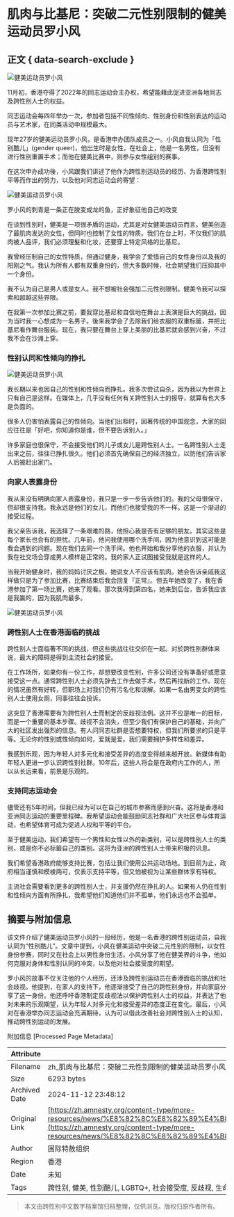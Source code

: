# 肌肉与比基尼：突破二元性别限制的健美运动员罗小风

## 正文 { data-search-exclude }


![健美运动员罗小风](https://zh.amnesty.org/wp-content/uploads/2017/11/245228.jpg)

11月初，香港夺得了2022年的同志运动会主办权，希望能藉此促进亚洲各地同志及跨性别人士的权益。

同志运动会每四年举办一次，参加者包括不同性倾向、性别身份和性别表达的运动员与艺术家，在同类活动中规模最大。

现年27岁的健美运动员罗小风，是香港申办团队成员之一。小风自我认同为「性别酷儿」(gender queer)，他出生时是女性，在社会上，他是一名男性，但没有进行性别重置手术；而他在健美比赛中，则参与女性组别的赛事。

在这次申办成功後，小风跟我们讲述了他作为跨性别运动员的经历、为香港跨性别平等而作出的努力，以及他对同志运动会的寄望：

![健美运动员罗小风](https://zh.amnesty.org/wp-content/uploads/2017/11/245230-1024x433.jpg)

罗小风的刺青是一条正在脱变成龙的鱼，正好象征他自己的改变

在谈到性别时，健美是一项很矛盾的运动，尤其是对女健美运动员而言。健美创造了最肌肉发达的女性，但同时也控制了女性的特质。我们在台上时，不仅我们的肌肉被人品评，我们必须理髮和化妆，还要穿上特定风格的比基尼。

我曾经压制自己的女性特质，但通过健身，我学会了爱惜自己的女性身份以及我的阳刚之气。我认为所有人都有双重身份的，但大多数时候，社会期望我们压抑其中一个身份。

我不认为自己是男人或是女人。我不想被社会强加二元性别限制。健美令我可以探索和超越这些界限。

在我第一次参加比赛之前，要我穿比基尼和自信地在舞台上表演是巨大的挑战，因为当时我一心想成为一名男子。後来我学会了去除我们给衣服的双重标籤，并把比基尼看作舞台服装。现在，我只要在舞台上穿上美丽的比基尼就会感到兴奋，不过我不会在沙滩上穿。

### 性别认同和性倾向的挣扎

![健美运动员罗小风](https://zh.amnesty.org/wp-content/uploads/2017/11/245229-1-300x214.jpg)

我长期以来也因自己的性别和性倾向而挣扎。我多次尝试自杀，因为我以为世界上只有自己是这样。在媒体上，几乎没有任何有关跨性别人士的报导，就算有也大多是负面的。

很多人仍害怕表露自己的性倾向。当他们出柜时，因著传统的中国观念，大家的回应往往是「好吧，你知道你是谁，但不要告诉别人。」

许多家庭也很保守，不会接受他们的儿子或女儿是跨性别人士。一名跨性别人士走出来之前，往往已挣扎很久。他们必须首先确保自己的经济独立，以防他们告诉家人后被赶出家门。

### 向家人表露身份

我从来没有明确向家人表露身份，我只是一步一步告诉他们的。我的父母很保守，但却很支持我。我永远是他们的女儿，而他们也接受我的不一样。这是一个渐进的接受过程。

我父亲告诉我，我选择了一条艰难的路，他担心我是否有足够的朋友。其实这些是每个家长也会有的担忧。几年前，他问我使用哪个洗手间，因为他意识到这可能是我会遇到的问题。现在我们去同一个洗手间。他也开始和我分享他的衣服，并认为我在社交场合穿成男人模样是正常的。我的家人正试图接受我就是这样的人。

当我开始健身时，我的妈妈讨厌之极。她说女人不应该有肌肉。她会告诉亲戚我这样做只是为了参加比赛，比赛结束后我会回复『正常』。但去年她改变了，我在香港参加了第一场比赛，她来了观看。那次我得到第四名，她来到后台，告诉我应该是我赢的，因为我肌肉最多。

![健美运动员罗小风](https://zh.amnesty.org/wp-content/uploads/2017/11/245231-1.jpg)

### 跨性别人士在香港面临的挑战

跨性别人士面临著不同的挑战，但这些挑战往往交织在一起。对於跨性别群体来说，最大的障碍是得到主流社会的接受。

在工作场所，如果你有一份工作，却想要改变性别，许多公司还没有準备好或愿意接受这一点。通常跨性别人士必须先辞去工作去做手术，然后再找新的工作。现在的情况虽然有好转，但职场上对我们仍有污名化和误解。如果一名由男变女的跨性别人士使用女厕，同事往往会投诉。

这突显了香港需要有为跨性别人士而制定的反歧视法例。这并不应是唯一的目标，而是一个重要的基本步骤。歧视不会消失，但至少我们有保护自己的基础，并向广大的社区发出强烈的信息。有人问同志社群是否想要特权，但我们所要求的只是平等。无论你的性别或性倾向如何，爱就是爱。我们需要拥护多样性和差异。

我感到乐观，因为年轻人对多元化和接受差异的态度变得越来越开放。新媒体有助年轻人更进一步认识跨性别社群。10年后，这些人将会是在政府内工作的人，所以从长远来看，前景是乐观的。

### 支持同志运动会

儘管还有5年时间，但我已经为可以在自己的城市参赛而感到兴奋。这将是香港和亚洲同志运动的重要里程碑。我希望运动会能鼓励同志社群和广大社区参与体育运动，也希望体育可成为促进人权和平等的平台。

至于健美运动，我们希望有一个男性和女性以外的新类别，可以是跨性别人士的类别，或是你不必标籤自己的类别。这将为亚洲的跨性别人士带来积极的讯息。

我们希望香港政府能够支持比赛，包括让我们使用公共运动场地。到目前为止，政府相当谨慎和模棱两可，仅表示支持平等，但又怕被视为让某些群体享有特权。

主流社会需要看到更多的跨性别人士，并支援仍然在挣扎的人。如果有人仍在性别和性倾向方面有所挣扎，我希望他们知道他们并不孤单，他们永远也不会孤单。

## 摘要与附加信息

<!-- tcd_abstract -->
该文件介绍了健美运动员罗小风的一段经历，他是一名香港的跨性别运动员，自我认同为“性别酷儿”。文章中提到，小风在健美运动中突破二元性别的限制，以女性身份参赛，同时又在社会上以男性身份生活。小风分享了他在健美界的斗争，他如何克服对身体和性别认同的冲突，以及他对社会接受度的期望。

罗小风的故事不仅关注他的个人经历，还涉及跨性别运动员在香港面临的挑战和社会歧视。他提到，在家人的支持下，他逐渐接受了自己的跨性别身份，并向家庭分享了这一身份。他还呼吁香港制定反歧视法以保护跨性别人士的权益，并表达了他对未来的乐观期望，认为年轻人对多元化和接受差异的态度正在变化。最后，小风对在香港举办同志运动会充满期待，认为可以借此改善社会对跨性别人士的认知，推动跨性别运动的发展。
<!-- tcd_abstract_end -->

附加信息 [Processed Page Metadata]

| Attribute       | Value                                  |
|-----------------|----------------------------------------|
| Filename        | zh_肌肉与比基尼：突破二元性别限制的健美运动员罗小风_-_国际特赦组织.md                             |
| Size            | 6293 bytes                           |
| Archived Date   | 2024-11-12 23:48:12                             |
| Original Link   | [https://zh.amnesty.org/content-type/more-resources/news/%E8%82%8C%E8%82%89%E4%B8%8E%E6%AF%94%E5%9F%BA%E5%B0%BC%EF%BC%9A%E7%AA%81%E7%A0%B4%E4%BA%8C%E5%85%83%E6%80%A7%E5%88%AB%E9%99%90%E5%88%B6%E7%9A%84%E5%81%A5%E7%BE%8E%E8%BF%90%E5%8A%A8%E5%91%98%E7%BD%97/](https://zh.amnesty.org/content-type/more-resources/news/%E8%82%8C%E8%82%89%E4%B8%8E%E6%AF%94%E5%9F%BA%E5%B0%BC%EF%BC%9A%E7%AA%81%E7%A0%B4%E4%BA%8C%E5%85%83%E6%80%A7%E5%88%AB%E9%99%90%E5%88%B6%E7%9A%84%E5%81%A5%E7%BE%8E%E8%BF%90%E5%8A%A8%E5%91%98%E7%BD%97/)                       |
| Author          | 国际特赦组织                               |
| Region          | 香港                               |
| Date            | 未知                                 |
| Tags            | 跨性别, 健美, 性别酷儿, LGBTQ+, 社会接受度, 反歧视, 生命故事, 法律政策                                 |
>
> 本文由跨性别中文数字档案馆归档整理，仅供浏览。版权归原作者所有。
>